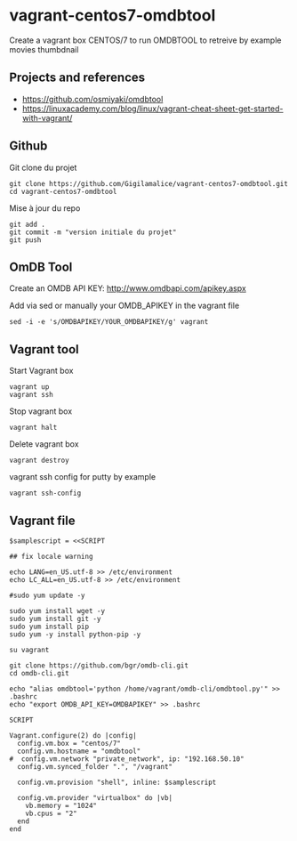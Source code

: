 # vagrant-centos7-omdbtool

Create a vagrant box CENTOS/7 to run OMDBTOOL to retreive by example movies thumbdnail 

## Projects and references

* https://github.com/osmiyaki/omdbtool
* https://linuxacademy.com/blog/linux/vagrant-cheat-sheet-get-started-with-vagrant/

## Github

Git clone du projet

``` shell
git clone https://github.com/Gigilamalice/vagrant-centos7-omdbtool.git
cd vagrant-centos7-omdbtool
```

Mise à jour du repo

```shell
git add .
git commit -m "version initiale du projet"
git push
```

## OmDB Tool

Create an OMDB API KEY: http://www.omdbapi.com/apikey.aspx

Add via sed or manually your OMDB_APIKEY in the vagrant file  

```shell
sed -i -e 's/OMDBAPIKEY/YOUR_OMDBAPIKEY/g' vagrant
```

## Vagrant tool

Start Vagrant box

```shell
vagrant up
vagrant ssh
```

Stop vagrant box

```shell
vagrant halt
```

Delete vagrant box

```shell
vagrant destroy
```

vagrant ssh config for putty by example

```shell
vagrant ssh-config
```

## Vagrant file

```shell
$samplescript = <<SCRIPT

## fix locale warning

echo LANG=en_US.utf-8 >> /etc/environment
echo LC_ALL=en_US.utf-8 >> /etc/environment

#sudo yum update -y

sudo yum install wget -y
sudo yum install git -y
sudo yum install pip
sudo yum -y install python-pip -y

su vagrant

git clone https://github.com/bgr/omdb-cli.git
cd omdb-cli.git

echo "alias omdbtool='python /home/vagrant/omdb-cli/omdbtool.py'" >> .bashrc
echo "export OMDB_API_KEY=OMDBAPIKEY" >> .bashrc

SCRIPT

Vagrant.configure(2) do |config|
  config.vm.box = "centos/7"
  config.vm.hostname = "omdbtool"
#  config.vm.network "private_network", ip: "192.168.50.10"
  config.vm.synced_folder ".", "/vagrant"

  config.vm.provision "shell", inline: $samplescript

  config.vm.provider "virtualbox" do |vb|
    vb.memory = "1024"
    vb.cpus = "2"
  end
end
```